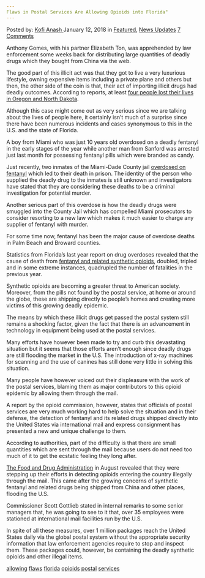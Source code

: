 ```yaml
---
Flaws in Postal Services Are Allowing Opioids into Florida"
---
```

<article class="post-listing post-24386 post type-post status-publish format-standard has-post-thumbnail hentry 
 tag-allowing tag-flaws tag-florida tag-opioids tag-postal tag-services">
<div class="post-inner">
<span>Posted by: <a href="https://www.deepdotweb.com/author/kofi/" title="">Kofi Anash </a></span>
<span>January 12, 2018</span>
<span>in <a href="https://www.deepdotweb.com/category/deepdot-news/" rel="category tag">Featured</a>, <a href="https://www.deepdotweb.com/category/news-updates/" rel="category tag">News Updates</a></span>
<span><a href="https://www.deepdotweb.com/2018/01/12/flaws-postal-services-allowing-opioids-florida/#comments">7 Comments</a></span>


<p>Anthony Gomes, with his partner Elizabeth Ton, was apprehended by law enforcement some weeks back for distributing large quantities of deadly drugs which they bought from China via the web.</p>
<p>The good part of this illicit act was that they got to live a very luxurious lifestyle, owning expensive items including a private plane and others but then, the other side of the coin is that, their act of importing illicit drugs had deadly outcomes. According to reports, at least <a href="https://www.deepdotweb.com/2017/12/12/oregon-dream-vendor-busted-fentanyl-importation/">four people lost their lives in Oregon and North Dakota</a>.</p>
<p>Although this case might come out as very serious since we are talking about the lives of people here, it certainly isn’t much of a surprise since there have been numerous incidents and cases synonymous to this in the U.S. and the state of Florida.</p>
<p>A boy from Miami who was just 10 years old overdosed on a deadly fentanyl in the early stages of the year while another man from Sanford was arrested just last month for possessing fentanyl pills which were branded as candy.</p>
<p>Just recently, two inmates of the Miami-Dade County jail <a href="https://www.deepdotweb.com/2017/05/28/colorado-man-sentenced-sharing-fentanyl-resulting-two-overdose-deaths/">overdosed on fentanyl</a> which led to their death in prison. The identity of the person who supplied the deadly drug to the inmates is still unknown and investigators have stated that they are considering these deaths to be a criminal investigation for potential murder.</p>
<p>Another serious part of this overdose is how the deadly drugs were smuggled into the County Jail which has compelled Miami prosecutors to consider resorting to a new law which makes it much easier to charge any supplier of fentanyl with murder.</p>
<p>For some time now, fentanyl has been the major cause of overdose deaths in Palm Beach and Broward counties.</p>
<p>Statistics from Florida’s last year report on drug overdoses revealed that the cause of death from <a href="http://www.miamiherald.com/opinion/op-ed/article190694904.html">fentanyl and related synthetic opioids</a>, doubled, tripled and in some extreme instances, quadrupled the number of fatalities in the previous year.</p>
<p>Synthetic opioids are becoming a greater threat to American society. Moreover, from the pills not found by the postal service, at home or around the globe, these are shipping directly to people’s homes and creating more victims of this growing deadly epidemic.</p>
<p>The means by which these illicit drugs get passed the postal system still remains a shocking factor, given the fact that there is an advancement in technology in equipment being used at the postal services.</p>
<p>Many efforts have however been made to try and curb this devastating situation but it seems that those efforts aren’t enough since deadly drugs are still flooding the market in the U.S. The introduction of x-ray machines for scanning and the use of canines has still done very little in solving this situation.</p>
<p>Many people have however voiced out their displeasure with the work of the postal services, blaming them as major contributors to this opioid epidemic by allowing them through the mail.</p>
<p>A report by the opioid commission, however, states that officials of postal services are very much working hard to help solve the situation and in their defense, the detection of fentanyl and its related drugs shipped directly into the United States via international mail and express consignment has presented a new and unique challenge to them.</p>
<p>According to authorities, part of the difficulty is that there are small quantities which are sent through the mail because users do not need too much of it to get the ecstatic feeling they long after.</p>
<p><a href="https://www.deepdotweb.com/2017/08/20/fda-increase-focus-fentanyl-synthetic-opioids-postal-facilities/">The Food and Drug Administration</a> in August revealed that they were stepping up their efforts in detecting opioids entering the country illegally through the mail. This came after the growing concerns of synthetic fentanyl and related drugs being shipped from China and other places, flooding the U.S.</p>
<p>Commissioner Scott Gottlieb stated in internal remarks to some senior managers that, he was going to see to it that, over 35 employees were stationed at international mail facilities run by the U.S.</p>
<p>In spite of all these measures, over 1 million packages reach the United States daily via the global postal system without the appropriate security information that law enforcement agencies require to stop and inspect them. These packages could, however, be containing the deadly synthetic opioids and other illegal items.</p>
</div>
<a href="https://www.deepdotweb.com/tag/allowing/" rel="tag">allowing</a> <a href="https://www.deepdotweb.com/tag/flaws/" rel="tag">flaws</a> <a href="https://www.deepdotweb.com/tag/florida/" rel="tag">florida</a> <a href="https://www.deepdotweb.com/tag/opioids/" rel="tag">opioids</a> <a href="https://www.deepdotweb.com/tag/postal/" rel="tag">postal</a> <a href="https://www.deepdotweb.com/tag/services/" rel="tag">services</a></span> <span style="display:none" class="updated">2018-01-12<a href="https://www.deepdotweb.com/author/kofi/" title="Posts by Kofi Anash" rel="author">Kofi Anash</a></strong></div>

